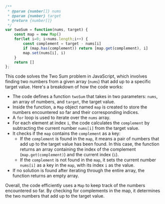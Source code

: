 ```javascript
/**
 * @param {number[]} nums
 * @param {number} target
 * @return {number[]}
 */
var twoSum = function(nums, target) {
    const map = new Map()
    for(let i=0; i<nums.length;i++) {
        const complement = target - nums[i]
        if (map.has(complement)) return [map.get(complement), i]
        map.set(nums[i], i)
    }
    return []
};
```

This code solves the Two Sum problem in JavaScript, which involves finding two numbers from a given array (`nums`) that add up to a specific target value. Here's a breakdown of how the code works:

- The code defines a function `twoSum` that takes in two parameters: `nums`, an array of numbers, and `target`, the target value.
- Inside the function, a `Map` object named `map` is created to store the numbers encountered so far and their corresponding indices.
- A `for` loop is used to iterate over the `nums` array.
- For each element at index `i`, the code calculates the `complement` by subtracting the current number `nums[i]` from the target value.
- It checks if the `map` contains the `complement` as a key:
  - If the `complement` is found in the `map`, it means a pair of numbers that add up to the target value has been found. In this case, the function returns an array containing the index of the complement (`map.get(complement)`) and the current index (`i`).
  - If the `complement` is not found in the `map`, it sets the current number `nums[i]` as a key in the `map`, with its index `i` as the value.
- If no solution is found after iterating through the entire array, the function returns an empty array.

Overall, the code efficiently uses a `Map` to keep track of the numbers encountered so far. By checking for complements in the map, it determines the two numbers that add up to the target value.
